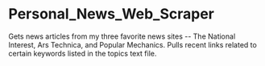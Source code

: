 # Personal_News_Web_Scraper

Gets news articles from my three favorite news sites -- The National Interest, Ars Technica, and Popular Mechanics.
Pulls recent links related to certain keywords listed in the topics text file.
